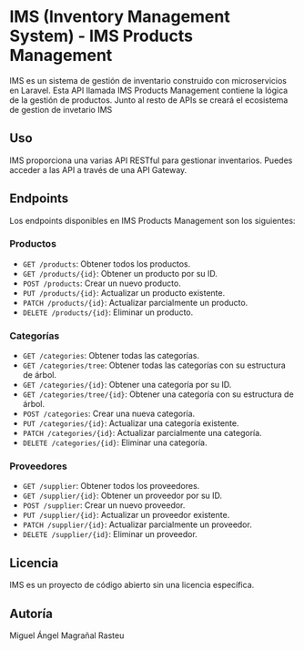 # IMS (Inventory Management System) - IMS Products Management

IMS es un sistema de gestión de inventario construido con microservicios en Laravel.
Esta API llamada IMS Products Management contiene la lógica de la gestión de productos.
Junto al resto de APIs se creará el ecosistema de gestion de invetario IMS

## Uso

IMS proporciona una varias API RESTful para gestionar inventarios. Puedes acceder a las API a través de una API Gateway.

## Endpoints

Los endpoints disponibles en IMS Products Management son los siguientes:

### Productos

-   `GET /products`: Obtener todos los productos.
-   `GET /products/{id}`: Obtener un producto por su ID.
-   `POST /products`: Crear un nuevo producto.
-   `PUT /products/{id}`: Actualizar un producto existente.
-   `PATCH /products/{id}`: Actualizar parcialmente un producto.
-   `DELETE /products/{id}`: Eliminar un producto.

### Categorías

-   `GET /categories`: Obtener todas las categorías.
-   `GET /categories/tree`: Obtener todas las categorías con su estructura de árbol.
-   `GET /categories/{id}`: Obtener una categoría por su ID.
-   `GET /categories/tree/{id}`: Obtener una categoría con su estructura de árbol.
-   `POST /categories`: Crear una nueva categoría.
-   `PUT /categories/{id}`: Actualizar una categoría existente.
-   `PATCH /categories/{id}`: Actualizar parcialmente una categoría.
-   `DELETE /categories/{id}`: Eliminar una categoría.

### Proveedores

-   `GET /supplier`: Obtener todos los proveedores.
-   `GET /supplier/{id}`: Obtener un proveedor por su ID.
-   `POST /supplier`: Crear un nuevo proveedor.
-   `PUT /supplier/{id}`: Actualizar un proveedor existente.
-   `PATCH /supplier/{id}`: Actualizar parcialmente un proveedor.
-   `DELETE /supplier/{id}`: Eliminar un proveedor.

## Licencia

IMS es un proyecto de código abierto sin una licencia específica.

## Autoría

Miguel Ángel Magrañal Rasteu
